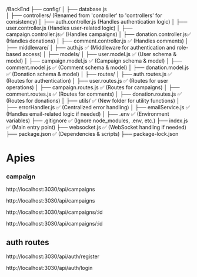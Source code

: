 /BackEnd
 ├── config/
 │    ├── database.js          
 │
 ├── controllers/               (Renamed from 'controller' to 'controllers' for consistency)
 │    ├── auth.controller.js    (Handles authentication logic)
 │    ├── user.controller.js    (Handles user-related logic)
 │    ├── campaign.controller.js✅ (Handles campaigns)
 │    ├── donation.controller.js✅ (Handles donations)
 │    ├── comment.controller.js ✅ (Handles comments)
 │
 ├── middleware/
 │    ├── auth.js               ✅ (Middleware for authentication and role-based access)
 │
 ├── models/
 │    ├── user.model.js         ✅ (User schema & model)
 │    ├── campaign.model.js     ✅ (Campaign schema & model)
 │    ├── comment.model.js      ✅ (Comment schema & model)
 │    ├── donation.model.js     ✅ (Donation schema & model)
 │
 ├── routes/
 │    ├── auth.routes.js        ✅ (Routes for authentication)
 │    ├── user.routes.js        ✅ (Routes for user operations)
 │    ├── campaign.routes.js    ✅ (Routes for campaigns)
 │    ├── comment.routes.js     ✅ (Routes for comments)
 │    ├── donation.routes.js    ✅ (Routes for donations)
 │
 ├── utils/                     ✅ (New folder for utility functions)
 │    ├── errorHandler.js        ✅ (Centralized error handling)
 │    ├── emailService.js        ✅ (Handles email-related logic if needed)
 │
 ├── .env                       ✅ (Environment variables)
 ├── .gitignore                 ✅ (Ignore node_modules, .env, etc.)
 ├── index.js                   ✅ (Main entry point)
 ├── websocket.js               ✅ (WebSocket handling if needed)
 ├── package.json               ✅ (Dependencies & scripts)
 ├── package-lock.json





# Apies 

### campaign 

<!-- post by admin only  -->
http://localhost:3030/api/campaigns

<!-- //get by all  -->
http://localhost:3030/api/campaigns

<!-- update by admin -->
http://localhost:3030/api/campaigns/:id

<!-- delete by admin  -->
http://localhost:3030/api/campaigns/:id



## auth routes 

<!-- rejister -->
http://localhost:3030/api/auth/register


<!-- login -->
http://localhost:3030/api/auth/login

